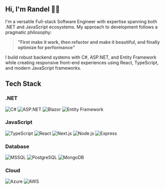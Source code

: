 ## Hi, I'm Randel 🧑‍💻

I'm a versatile Full-stack Software Engineer with expertise spanning both .NET and JavaScript ecosystems. My approach to development follows a pragmatic philosophy: 

> **"First make it work, then refactor and make it beautiful, and finally optimize for performance"**

I build robust backend systems with C#, ASP.NET, and Entity Framework while creating responsive front-end experiences using React, TypeScript, and modern JavaScript frameworks.


## Tech Stack

### .NET

![C#](https://img.shields.io/badge/C%23-%235C2D91.svg?style=for-the-badge&logo=c-sharp&logoColor=white)
![ASP.NET](https://img.shields.io/badge/ASP.NET-%235C2D91.svg?style=for-the-badge&logo=.net&logoColor=white)
![Blazor](https://img.shields.io/badge/Blazor-%235C2D91.svg?style=for-the-badge&logo=blazor&logoColor=white)
![Entity Framework](https://img.shields.io/badge/Entity_Framework-%23013243.svg?style=for-the-badge&logo=.net&logoColor=white)

### JavaScript
![TypeScript](https://img.shields.io/badge/TypeScript-%23007ACC.svg?style=for-the-badge&logo=typescript&logoColor=white)
![React](https://img.shields.io/badge/React-%2320232a.svg?style=for-the-badge&logo=react&logoColor=%2361DAFB)
![Next.js](https://img.shields.io/badge/Next.js-000000?style=for-the-badge&logo=next.js&logoColor=white)
![Node.js](https://img.shields.io/badge/Node.js-6DA55F?style=for-the-badge&logo=node.js&logoColor=white)
![Express](https://img.shields.io/badge/Express-%23404d59.svg?style=for-the-badge&logo=express&logoColor=%2361DAFB)


### Database 
![MSSQL](https://img.shields.io/badge/Microsoft%20SQL%20Server-CC2927?style=for-the-badge&logo=microsoft%20sql%20server&logoColor=white)
![PostgreSQL](https://img.shields.io/badge/PostgreSQL-%23316192.svg?style=for-the-badge&logo=postgresql&logoColor=white)
![MongoDB](https://img.shields.io/badge/MongoDB-%234ea94b.svg?style=for-the-badge&logo=mongodb&logoColor=white)

### Cloud
![Azure](https://img.shields.io/badge/Azure-%230072C6.svg?style=for-the-badge&logo=microsoftazure&logoColor=white)
![AWS](https://img.shields.io/badge/AWS-%23FF9900.svg?style=for-the-badge&logo=amazon-aws&logoColor=white)
